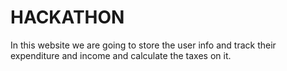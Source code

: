 # HACKATHON
In this website we are going to store the user info and track their expenditure and income and calculate the taxes on it.

